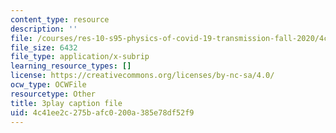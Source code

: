 ```yaml
---
content_type: resource
description: ''
file: /courses/res-10-s95-physics-of-covid-19-transmission-fall-2020/4c41ee2c275bafc0200a385e78df52f9_fdbeCmYRVzA.srt
file_size: 6432
file_type: application/x-subrip
learning_resource_types: []
license: https://creativecommons.org/licenses/by-nc-sa/4.0/
ocw_type: OCWFile
resourcetype: Other
title: 3play caption file
uid: 4c41ee2c-275b-afc0-200a-385e78df52f9
---
```

